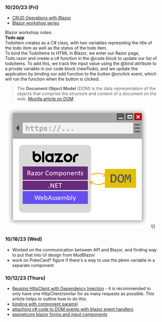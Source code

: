 ### 10/20/23 (Fri)
- [CRUD Operations with Blazor](https://www.c-sharpcorner.com/article/crud-operations-using-blazor-net-6-0-entity-framework-core/)
- [Blazor workshop series](https://github.com/dotnet-presentations/blazor-workshop/blob/main/docs/00-get-started.md)

Blazor workshop notes:   
**Todo app**    
TodoItem creates as a C# class, with two variables represnting the title of the todo item as well as the status of the todo item.    
To bind the TodoItems to HTML in Blazor, we enter our Razor page, Todo.razor and create a c# function in the @code block to update our list of todoitems. To add this, we track the input value using the @bind attribute to a private variable in our code block (newTodo), and we update the application by binding our add function to the button @onclick event, which will run the function when the button is clicked.   
> The **Document Object Model** (DOM) is the data representation of the objects that comprise the structure and content of a document on the web. [Mozilla article on DOM](https://developer.mozilla.org/en-US/docs/Web/API/Document_Object_Model/Introduction)   

![](assets/blazor-webassembly.png) ![]

### 10/18/23 (Wed)
- Worked on the communication between API and Blazor, and finding way to put that into UI design from MudBlazor
- work on PokeCard? figure if there's a way to use the pkmn variable in  a separate component

### 10/12/23 (Thurs)
- [Reusing HttpClient with Dependency Injection](https://nodogmablog.bryanhogan.net/2017/10/reusing-httpclient-with-dependency-injection/) - it is recommended to only have one HttpClient/similar for as many requests as possible. This article helps to outline how to do this.
- [binding with component params](https://learn.microsoft.com/en-us/aspnet/core/blazor/components/data-binding?view=aspnetcore-7.0#binding-with-component-parameters)\
- [attaching c# code to DOM events with blazor event handlers](https://learn.microsoft.com/en-us/training/modules/blazor-improve-how-forms-work/2-attach-csharp-code-dom-events-blazor-event-handlers)
- [aspnetcore blazor forms and input components](https://learn.microsoft.com/en-us/aspnet/core/blazor/forms-and-input-components?view=aspnetcore-7.0)
